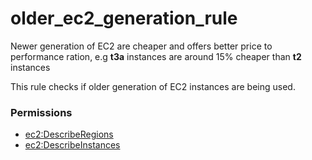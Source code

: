 # older\_ec2\_generation\_rule

Newer generation of EC2 are cheaper and offers better price to performance ration, e.g **t3a** instances are around 15% cheaper than **t2** instances

This rule checks if older generation of EC2 instances are being used.

### Permissions

* [ec2:DescribeRegions](https://docs.aws.amazon.com/AWSEC2/latest/APIReference/API_DescribeRegions.html)
* [ec2:DescribeInstances](https://docs.aws.amazon.com/AWSEC2/latest/APIReference/API_DescribeInstances.html)





